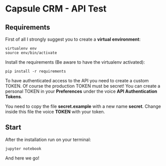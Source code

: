 # Capsule CRM - API Test

## Requirements

First of all I strongly suggest you to create a **virtual environment**:

    virtualenv env
    source env/bin/activate

Install the requirements (Be aware to have the virtualenv activated):
    
    pip install -r requirements
    
To have authenticated access to the API you need to create a custom TOKEN. Of course the production TOKEN must be secret!
You can create a personal TOKEN in your **Preferences** under the voice **API Authentication Tokens**.

You need to copy the file **secret.example** with a new name **secret**. Change inside this file the voice **TOKEN** with your token.

## Start

After the installation run on your terminal:

    jupyter notebook

And here we go!
